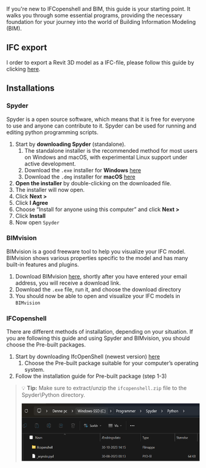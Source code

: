 
If you're new to IFCopenshell and BIM, this guide is your starting point. It walks you through some essential programs, providing the necessary foundation for your journey into the world of Building Information Modeling (BIM).

## IFC export
I order to export a Revit 3D model as a IFC-file, please follow this guide by clicking [here](IFC_export.md).


## Installations
### Spyder
Spyder is a open source software, which means that it is free for everyone to use and anyone can contribute to it. Spyder can be used for running and editing python programming scripts.

1.	Start by **downloading Spyder** (standalone).
    1. The standalone installer is the recommended method for most users on Windows and macOS, with experimental Linux support under active development. 
    2. Download the `.exe` installer for **Windows** [here](https://github.com/spyder-ide/spyder/releases/latest/download/Spyder_64bit_full.exe)
    3. Download the `.dmg` installer for **macOS** [here](https://github.com/spyder-ide/spyder/releases/latest/download/Spyder.dmg)
3.	**Open the installer** by double-clicking on the downloaded file.
4.	The installer will now open.
5.	Click **Next >**
6.	Click **I Agree**
7.	Choose “Install for anyone using this computer” and click **Next >** 
8.	Click **Install**
9.	Now open `Spyder`


### BIMvision
BIMvision is a good freeware tool to help you visualize your IFC model. BIMvision shows various properties specific to the model and has many built-in features and plugins.

1. Download BIMvision [here](https://bimvision.eu/download/), shortly after you have entered your email address, you will receive a download link.
2.  Download the `.exe` file, run it, and choose the download directory
3.  You should now be able to open and visualize your IFC models in `BIMvision`

### IFCopenshell

There are different methods of installation, depending on your situation. If you are following this guide and using Spyder and BIMvision, you should choose the Pre-built packages.
1.	Start by downloading IfcOpenShell (newest version) [here](https://blenderbim.org/docs-python/ifcopenshell-python/installation.html#pre-built-packages)
    1. Choose the Pre-built package suitable for your computer’s operating system.
2.	Follow the installation guide for Pre-built package (step 1-3)

> :bulb: **Tip:** Make sure to extract/unzip the `ifcopenshell.zip` file to the Spyder\Python directory.
> 
> <img src="./images/billede_2023-11-20_145004733.png" width="600" height="150">
